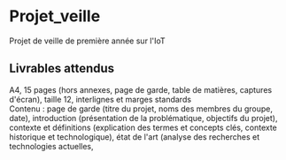 # Projet_veille
Projet de veille de première année sur l'IoT

## Livrables attendus
A4, 15 pages (hors annexes, page de garde, table de matières, captures d'écran), taille 12, interlignes et marges standards  
Contenu : page de garde (titre du projet, noms des membres du groupe, date), introduction (présentation de la problématique, objectifs du projet), contexte et définitions (explication des termes et concepts clés, contexte historique et technologique), état de l'art (analyse des recherches et technologies actuelles, 

